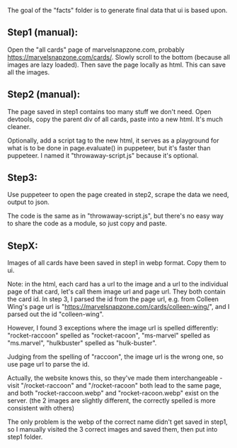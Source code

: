 The goal of the "facts" folder is to generate final data that ui is based upon.

## Step1 (manual):

Open the "all cards" page of marvelsnapzone.com, probably https://marvelsnapzone.com/cards/. Slowly scroll to the bottom (because all images are lazy loaded). Then save the page locally as html. This can save all the images.

## Step2 (manual):

The page saved in step1 contains too many stuff we don't need. Open devtools, copy the parent div of all cards, paste into a new html. It's much cleaner.

Optionally, add a script tag to the new html, it serves as a playground for what is to be done in page.evaluate() in puppeteer, but it's faster than puppeteer. I named it "throwaway-script.js" because it's optional.

## Step3:

Use puppeteer to open the page created in step2, scrape the data we need, output to json.

The code is the same as in "throwaway-script.js", but there's no easy way to share the code as a module, so just copy and paste.

## StepX:

Images of all cards have been saved in step1 in webp format. Copy them to ui.

Note: in the html, each card has a url to the image and a url to the individual page of that card, let's call them image url and page url. They both contain the card id. In step 3, I parsed the id from the page url, e.g. from Colleen Wing's page url is "https://marvelsnapzone.com/cards/colleen-wing/", and I parsed out the id "colleen-wing".

However, I found 3 exceptions where the image url is spelled differently: "rocket-raccoon" spelled as "rocket-racoon", "ms-marvel" spelled as "ms.marvel", "hulkbuster" spelled as "hulk-buster".

Judging from the spelling of "raccoon", the image url is the wrong one, so use page url to parse the id.

Actually, the website knows this, so they've made them interchangeable - visit "/rocket-raccoon" and "/rocket-racoon" both lead to the same page, and both "rocket-raccoon.webp" and "rocket-racoon.webp" exist on the server. (the 2 images are slightly different, the correctly spelled is more consistent with others)

The only problem is the webp of the correct name didn't get saved in step1, so I manually visited the 3 correct images and saved them, then put into step1 folder.
